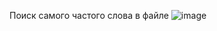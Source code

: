 Поиск самого частого слова в файле
 
 ![image](https://github.com/user-attachments/assets/e1757861-d9ab-440e-b531-cb9286113c46)
